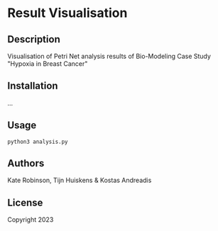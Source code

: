 # Result Visualisation
## Description
Visualisation of Petri Net analysis results of Bio-Modeling Case Study "Hypoxia in Breast Cancer"

## Installation
...
## Usage

```
python3 analysis.py
```
## Authors
Kate Robinson, Tijn Huiskens & Kostas Andreadis

## License
Copyright 2023